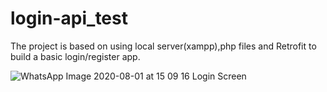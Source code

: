 # login-api_test
The project is based on using local server(xampp),php files and Retrofit to build a basic login/register app.


![WhatsApp Image 2020-08-01 at 15 09 16](https://user-images.githubusercontent.com/56038800/89259816-bb80ef00-d648-11ea-8451-df17158e5c1c.jpeg)
Login Screen

